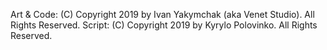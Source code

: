 Art & Code: (C) Copyright 2019 by Ivan Yakymchak (aka Venet Studio). All Rights Reserved. 
Script: (C) Copyright 2019 by Kyrylo Polovinko. All Rights Reserved. 
